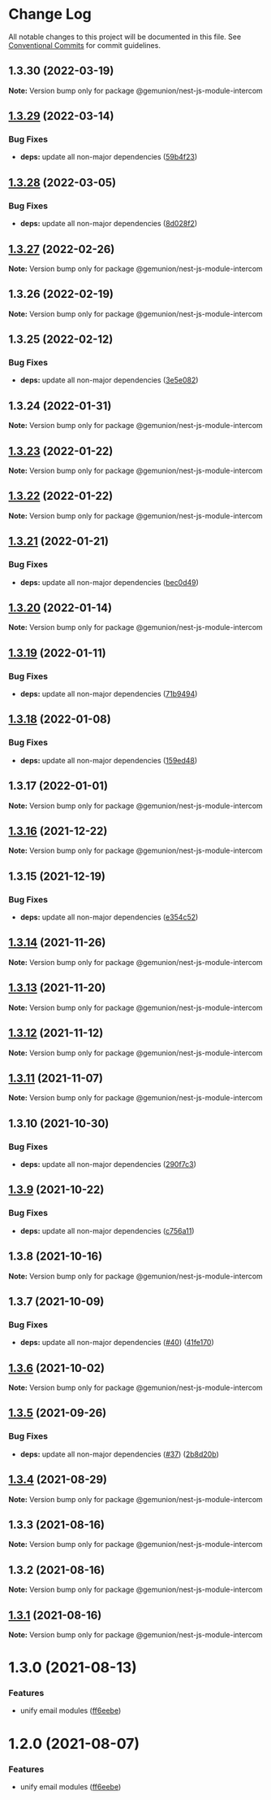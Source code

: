 # Change Log

All notable changes to this project will be documented in this file.
See [Conventional Commits](https://conventionalcommits.org) for commit guidelines.

## 1.3.30 (2022-03-19)

**Note:** Version bump only for package @gemunion/nest-js-module-intercom





## [1.3.29](https://github.com/gemunion/nestjs-packages/compare/@gemunion/nest-js-module-intercom@1.3.28...@gemunion/nest-js-module-intercom@1.3.29) (2022-03-14)


### Bug Fixes

* **deps:** update all non-major dependencies ([59b4f23](https://github.com/gemunion/nestjs-packages/commit/59b4f238b57d91447b14987b8ca43be54359d470))





## [1.3.28](https://github.com/gemunion/nestjs-packages/compare/@gemunion/nest-js-module-intercom@1.3.27...@gemunion/nest-js-module-intercom@1.3.28) (2022-03-05)


### Bug Fixes

* **deps:** update all non-major dependencies ([8d028f2](https://github.com/gemunion/nestjs-packages/commit/8d028f2e0ea10b5362aa0c5143035c0e3e720f0e))





## [1.3.27](https://github.com/gemunion/nestjs-packages/compare/@gemunion/nest-js-module-intercom@1.3.26...@gemunion/nest-js-module-intercom@1.3.27) (2022-02-26)

**Note:** Version bump only for package @gemunion/nest-js-module-intercom





## 1.3.26 (2022-02-19)

**Note:** Version bump only for package @gemunion/nest-js-module-intercom





## 1.3.25 (2022-02-12)


### Bug Fixes

* **deps:** update all non-major dependencies ([3e5e082](https://github.com/gemunion/nestjs-packages/commit/3e5e082d1b7ad6e2b45bf90d400a3afa776d6f2c))





## 1.3.24 (2022-01-31)

**Note:** Version bump only for package @gemunion/nest-js-module-intercom





## [1.3.23](https://github.com/gemunion/nestjs-packages/compare/@gemunion/nest-js-module-intercom@1.3.22...@gemunion/nest-js-module-intercom@1.3.23) (2022-01-22)

**Note:** Version bump only for package @gemunion/nest-js-module-intercom





## [1.3.22](https://github.com/gemunion/nestjs-packages/compare/@gemunion/nest-js-module-intercom@1.3.21...@gemunion/nest-js-module-intercom@1.3.22) (2022-01-22)

**Note:** Version bump only for package @gemunion/nest-js-module-intercom





## [1.3.21](https://github.com/gemunion/nestjs-packages/compare/@gemunion/nest-js-module-intercom@1.3.20...@gemunion/nest-js-module-intercom@1.3.21) (2022-01-21)


### Bug Fixes

* **deps:** update all non-major dependencies ([bec0d49](https://github.com/gemunion/nestjs-packages/commit/bec0d49f011cf2f3a447bd0abcc239f330162f57))





## [1.3.20](https://github.com/gemunion/nestjs-packages/compare/@gemunion/nest-js-module-intercom@1.3.19...@gemunion/nest-js-module-intercom@1.3.20) (2022-01-14)

**Note:** Version bump only for package @gemunion/nest-js-module-intercom





## [1.3.19](https://github.com/gemunion/nestjs-packages/compare/@gemunion/nest-js-module-intercom@1.3.18...@gemunion/nest-js-module-intercom@1.3.19) (2022-01-11)


### Bug Fixes

* **deps:** update all non-major dependencies ([71b9494](https://github.com/gemunion/nestjs-packages/commit/71b9494ef943c8ce53087d099af50631393f8b15))





## [1.3.18](https://github.com/gemunion/nestjs-packages/compare/@gemunion/nest-js-module-intercom@1.3.17...@gemunion/nest-js-module-intercom@1.3.18) (2022-01-08)


### Bug Fixes

* **deps:** update all non-major dependencies ([159ed48](https://github.com/gemunion/nestjs-packages/commit/159ed486815403ddfadd98a05ce51b6f0eadffed))





## 1.3.17 (2022-01-01)

**Note:** Version bump only for package @gemunion/nest-js-module-intercom





## [1.3.16](https://github.com/gemunion/nestjs-packages/compare/@gemunion/nest-js-module-intercom@1.3.15...@gemunion/nest-js-module-intercom@1.3.16) (2021-12-22)

**Note:** Version bump only for package @gemunion/nest-js-module-intercom





## 1.3.15 (2021-12-19)


### Bug Fixes

* **deps:** update all non-major dependencies ([e354c52](https://github.com/gemunion/nestjs-packages/commit/e354c52df8d33b4330c39bbb25fd8d557536f628))





## [1.3.14](https://github.com/gemunion/nestjs-packages/compare/@gemunion/nest-js-module-intercom@1.3.13...@gemunion/nest-js-module-intercom@1.3.14) (2021-11-26)

**Note:** Version bump only for package @gemunion/nest-js-module-intercom





## [1.3.13](https://github.com/gemunion/nestjs-packages/compare/@gemunion/nest-js-module-intercom@1.3.12...@gemunion/nest-js-module-intercom@1.3.13) (2021-11-20)

**Note:** Version bump only for package @gemunion/nest-js-module-intercom





## [1.3.12](https://github.com/gemunion/nestjs-packages/compare/@gemunion/nest-js-module-intercom@1.3.11...@gemunion/nest-js-module-intercom@1.3.12) (2021-11-12)

**Note:** Version bump only for package @gemunion/nest-js-module-intercom





## [1.3.11](https://github.com/gemunion/nestjs-packages/compare/@gemunion/nest-js-module-intercom@1.3.10...@gemunion/nest-js-module-intercom@1.3.11) (2021-11-07)

**Note:** Version bump only for package @gemunion/nest-js-module-intercom





## 1.3.10 (2021-10-30)


### Bug Fixes

* **deps:** update all non-major dependencies ([290f7c3](https://github.com/gemunion/nestjs-packages/commit/290f7c3b46827d0d7675fedfd679665b4eaca65b))





## [1.3.9](https://github.com/gemunion/nestjs-packages/compare/@gemunion/nest-js-module-intercom@1.3.8...@gemunion/nest-js-module-intercom@1.3.9) (2021-10-22)


### Bug Fixes

* **deps:** update all non-major dependencies ([c756a11](https://github.com/gemunion/nestjs-packages/commit/c756a11df0d867f2918063ef0122e00a22ef5b3a))





## 1.3.8 (2021-10-16)

**Note:** Version bump only for package @gemunion/nest-js-module-intercom





## 1.3.7 (2021-10-09)


### Bug Fixes

* **deps:** update all non-major dependencies ([#40](https://github.com/gemunion/nestjs-packages/issues/40)) ([41fe170](https://github.com/gemunion/nestjs-packages/commit/41fe170143aa94bc21d1ef574796ce741d863a30))





## [1.3.6](https://github.com/gemunion/nestjs-packages/compare/@gemunion/nest-js-module-intercom@1.3.5...@gemunion/nest-js-module-intercom@1.3.6) (2021-10-02)

**Note:** Version bump only for package @gemunion/nest-js-module-intercom





## [1.3.5](https://github.com/gemunion/nestjs-packages/compare/@gemunion/nest-js-module-intercom@1.3.4...@gemunion/nest-js-module-intercom@1.3.5) (2021-09-26)


### Bug Fixes

* **deps:** update all non-major dependencies ([#37](https://github.com/gemunion/nestjs-packages/issues/37)) ([2b8d20b](https://github.com/gemunion/nestjs-packages/commit/2b8d20b4836809ebbf306299453d1671c00cdbb5))





## [1.3.4](https://github.com/gemunion/nestjs-packages/compare/@gemunion/nest-js-module-intercom@1.3.3...@gemunion/nest-js-module-intercom@1.3.4) (2021-08-29)

**Note:** Version bump only for package @gemunion/nest-js-module-intercom





## 1.3.3 (2021-08-16)

**Note:** Version bump only for package @gemunion/nest-js-module-intercom





## 1.3.2 (2021-08-16)

**Note:** Version bump only for package @gemunion/nest-js-module-intercom





## [1.3.1](https://github.com/gemunion/nestjs-packages/compare/@gemunion/nest-js-module-intercom@1.3.0...@gemunion/nest-js-module-intercom@1.3.1) (2021-08-16)

**Note:** Version bump only for package @gemunion/nest-js-module-intercom





# 1.3.0 (2021-08-13)


### Features

* unify email modules ([ff6eebe](https://github.com/gemunion/nestjs-packages/commit/ff6eebec500a2ab07077ac216879ec5af7c362e3))





# 1.2.0 (2021-08-07)


### Features

* unify email modules ([ff6eebe](https://github.com/gemunion/nestjs-packages/commit/ff6eebec500a2ab07077ac216879ec5af7c362e3))
